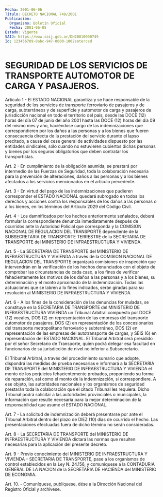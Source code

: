 ```yaml
---
Fecha: 2001-06-06
Título: DECRETO NACIONAL 749/2001
Publicación:
  Organismo: Boletín Oficial
  Fecha: 2001-06-08
Estado: Vigente
SAIJ: https://www.saij.gob.ar/DN20010000749
Id: 123456789-0abc-947-0000-1002soterced
---
```

# SEGURIDAD DE LOS SERVICIOS DE TRANSPORTE AUTOMOTOR DE CARGA Y PASAJEROS.

<a id="1"></a>
Artículo 1 - El ESTADO NACIONAL garantiza y se hace responsable de la  seguridad  de  los  servicios  de  transporte  ferroviario   de pasajeros  y  de carga, subterráneos y de superficie y automotor de carga y pasajeros  de  jurisdicción  nacional en todo el territorio del país, desde las DOCE (12) horas del  día  07  de  junio del año 2001  hasta  las  DOCE (12) horas del día 09 del mismo mes  y  año, haciéndose cargo de las indemnizaciones que correspondieren por los daños a las personas y a los bienes que fueren consecuencia directa de la prestación del  servicio  durante el lapso precitado, a causa del  cese  general  de  actividades  dispuesto  por  las  entidades sindicales, sólo cuando no estuvieren  cubiertos  dichas personas y bienes  por  los  seguros  obligatorios  que  deben  contratar  los transportistas.

<a id="2"></a>
Art. 2 - En cumplimiento de la obligación asumida, se prestará por intermedio  de  las  Fuerzas  de  Seguridad,  toda  la colaboración necesaria para la prevención de alteraciones, daños a  las personas y a los bienes afectados a los servicios mencionados en el artículo precedente.

<a id="3"></a>
Art.  3  - En virtud del pago de las indemnizaciones que  pudieren corresponder  el  ESTADO  NACIONAL  quedará  subrogado en todos los derechos  y acciones contra los responsables de  los  daños  a  las personas o  a  los  bienes,  en  los términos del Artículo 2029 del Código Civil.

<a id="4"></a>
Art. 4 - Los damnificados por los  hechos anteriormente señalados, deberá formular la correspondiente denuncia  inmediatamente después de  ocurridos  ante  la  Autoridad  Policial que corresponda  y  la COMISION NACIONAL DE REGULACION DEL TRANSPORTE  dependiente  de  la SUBSECRETARIA  DE  TRANSPORTE  TERRESTRE  de la SECRETARIA DE TRANSPORTE del MINISTERIO DE INFRAESTRUCTURA Y VIVIENDA.

<a id="5"></a>
Art. 5 - La SECRETARIA DE TRANSPORTE del MINISTERIO DE INFRAESTRUCTURA  Y  VIVIENDA  a través de la COMISION  NACIONAL  DE REGULACION DEL TRANSPORTE organizará  comisiones  de inspección que intervendrán  en la verificación de los hechos denunciados  con  el objeto de comprobar las circunstancias de cada caso, a los fines de verificar fehacientemente los motivos de los daños a las personas y a  los  bienes, su  determinación  y  el  monto  aproximado  de  la indemnización.  Todas  las  actuaciones  que  se  labren a lo fines indicados,  serán  giradas  para  su  resolución  al MINISTERIO  DE INFRAESTRUCTURA Y VIVIENDA.

<a id="6"></a>
Art.  6  -  A  los fines de la consideración de las denuncias  for muladas, se constituye en la SECRETARIA DE TRANSPORTE del MINISTERIO DE INFRAESTRUCTURA VIVIENDA un Tribunal  Arbitral  compuesto por DOCE  (12)  vocales,  DOS (2) en representación de las empresas del transporte automotor de pasajeros, DOS (2) en representación de los  concesionarios  del  transporte  metropolitano  ferroviario  y subterráneo,  DOS  (2)  en  representación   de  las  empresas  del autotransporte de cargas, y SEIS (6) en representación  del  ESTADO NACIONAL.   El  Tribunal  Arbitral  será  presidido  por  el  señor Secretario de  Transporte,  quien  podrá  delegar  esa  facultad en funcionarios de su jurisdicción de nivel no inferior a Subsecretario.

El  Tribunal  Arbitral,  a  través  del  procedimiento sumario  que adopte, dispondrá las medidas de prueba necesarias e informará a la SECRETARIA  DE  TRANSPORTE del MINISTERIO DE  INFRAESTRUCTURA  Y VIVIENDA  el monto  de  los  perjuicios  fehacientemente  probados, proponiendo  su  forma  de  reparación,  así  como  el  monto de la indemnización,  si  correspondiere.  A  ese objeto, las autoridades nacionales  y  los  organismos  de  seguridad   prestarán  toda  la colaboración  que el citado Tribunal les requiera.  Dicho  Tribunal podrá solicitar  a  las  autoridades provinciales o municipales, la información que resulte necesaria para la mejor determinación de la responsabilidad que asume el ESTADO NACIONAL.

<a id="7"></a>
Art. 7 - La solicitud de indemnización deberá presentarse por ante el Tribunal Arbitral dentro del plazo de DIEZ (10) días de ocurrido el hecho. Las presentaciones  efectuadas  fuera de dicho término no serán consideradas.

<a id="8"></a>
Art. 8 - La SECRETARIA DE TRANSPORTE del MINISTERIO DE INFRAESTRUCTURA  Y  VIVIENDA  dictará  las  normas    que  resulten necesarias para la aplicación del presente decreto.

<a id="9"></a>
Art. 9 - Previo conocimiento del MINISTERIO DE INFRAESTRUCTURA  Y VIVIENDA  -  SECRETARIA  DE  TRANSPORTE,  pase  a los organismos de control  establecidos  en  la  Ley  N. 24.156, y comuníquese  a  la CONTADURIA GENERAL DE LA NACION de la  SECRETARIA  DE  HACIENDA del MINISTERIO DE ECONOMIA.

<a id="10"></a>
Art. 10.  - Comuníquese, publíquese, dése a la Dirección  Nacional del Registro Oficial y archívese.